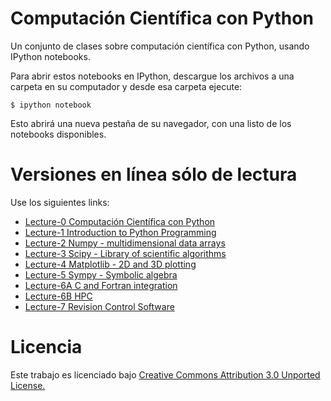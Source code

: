 Computación Científica con Python
============================================

Un conjunto de clases sobre computación científica con Python, usando IPython notebooks.

Para abrir estos notebooks en IPython, descargue los archivos a una carpeta en su computador y desde esa carpeta ejecute:

    $ ipython notebook

Esto abrirá una nueva pestaña de su navegador, con una listo de los notebooks disponibles.

Versiones en línea sólo de lectura
=========================

Use los siguientes links:

* [Lecture-0 Computación Científica con Python](http://nbviewer.ipython.org/urls/raw.github.com/gfrubi/scientific-python-lectures-spanish/master/Lecture-0-Scientific-Computing-with-Python.ipynb)
* [Lecture-1 Introduction to Python Programming](http://nbviewer.ipython.org/urls/raw.github.com/gfrubi/scientific-python-lectures-spanish/master/Lecture-1-Introduction-to-Python-Programming.ipynb)
* [Lecture-2 Numpy - multidimensional data arrays](http://nbviewer.ipython.org/urls/raw.github.com/gfrubi/scientific-python-lectures-spanish/master/Lecture-2-Numpy.ipynb)
* [Lecture-3 Scipy - Library of scientific algorithms](http://nbviewer.ipython.org/urls/raw.github.com/gfrubi/scientific-python-lectures-spanish/master/Lecture-3-Scipy.ipynb)
* [Lecture-4 Matplotlib - 2D and 3D plotting](http://nbviewer.ipython.org/urls/raw.github.com/gfrubi/scientific-python-lectures-spanish/master/Lecture-4-Matplotlib.ipynb)
* [Lecture-5 Sympy - Symbolic algebra](http://nbviewer.ipython.org/urls/raw.github.com/gfrubi/scientific-python-lectures-spanish/master/Lecture-5-Sympy.ipynb)
* [Lecture-6A C and Fortran integration](http://nbviewer.ipython.org/urls/raw.github.com/gfrubi/scientific-python-lectures-spanish/master/Lecture-6A-Fortran-and-C.ipynb)
* [Lecture-6B HPC](http://nbviewer.ipython.org/urls/raw.github.com/gfrubi/scientific-python-lectures-spanish/master/Lecture-6B-HPC.ipynb)
* [Lecture-7 Revision Control Software](http://nbviewer.ipython.org/urls/raw.github.com/gfrubi/scientific-python-lectures-spanish/master/Lecture-7-Revision-Control-Software.ipynb)


Licencia
=======

Este trabajo es licenciado bajo [Creative Commons Attribution 3.0 Unported License.](http://creativecommons.org/licenses/by/3.0/deed.es)
